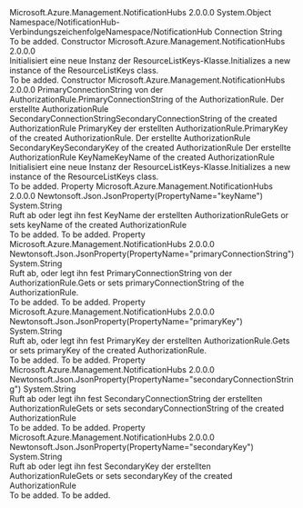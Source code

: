 <Type Name="ResourceListKeys" FullName="Microsoft.Azure.Management.NotificationHubs.Models.ResourceListKeys">
  <TypeSignature Language="C#" Value="public class ResourceListKeys" />
  <TypeSignature Language="ILAsm" Value=".class public auto ansi beforefieldinit ResourceListKeys extends System.Object" />
  <TypeSignature Language="DocId" Value="T:Microsoft.Azure.Management.NotificationHubs.Models.ResourceListKeys" />
  <TypeSignature Language="VB.NET" Value="Public Class ResourceListKeys" />
  <TypeSignature Language="F#" Value="type ResourceListKeys = class" />
  <AssemblyInfo>
    <AssemblyName>Microsoft.Azure.Management.NotificationHubs</AssemblyName>
    <AssemblyVersion>2.0.0.0</AssemblyVersion>
  </AssemblyInfo>
  <Base>
    <BaseTypeName>System.Object</BaseTypeName>
  </Base>
  <Interfaces />
  <Docs>
    <summary>
            <span data-ttu-id="a7996-101">Namespace/NotificationHub-Verbindungszeichenfolge</span><span class="sxs-lookup"><span data-stu-id="a7996-101">Namespace/NotificationHub Connection String</span></span>
            </summary>
    <remarks>To be added.</remarks>
  </Docs>
  <Members>
    <Member MemberName=".ctor">
      <MemberSignature Language="C#" Value="public ResourceListKeys ();" />
      <MemberSignature Language="ILAsm" Value=".method public hidebysig specialname rtspecialname instance void .ctor() cil managed" />
      <MemberSignature Language="DocId" Value="M:Microsoft.Azure.Management.NotificationHubs.Models.ResourceListKeys.#ctor" />
      <MemberSignature Language="VB.NET" Value="Public Sub New ()" />
      <MemberType>Constructor</MemberType>
      <AssemblyInfo>
        <AssemblyName>Microsoft.Azure.Management.NotificationHubs</AssemblyName>
        <AssemblyVersion>2.0.0.0</AssemblyVersion>
      </AssemblyInfo>
      <Parameters />
      <Docs>
        <summary>
            <span data-ttu-id="a7996-102">Initialisiert eine neue Instanz der ResourceListKeys-Klasse.</span><span class="sxs-lookup"><span data-stu-id="a7996-102">Initializes a new instance of the ResourceListKeys class.</span></span>
            </summary>
        <remarks>To be added.</remarks>
      </Docs>
    </Member>
    <Member MemberName=".ctor">
      <MemberSignature Language="C#" Value="public ResourceListKeys (string primaryConnectionString = null, string secondaryConnectionString = null, string primaryKey = null, string secondaryKey = null, string keyName = null);" />
      <MemberSignature Language="ILAsm" Value=".method public hidebysig specialname rtspecialname instance void .ctor(string primaryConnectionString, string secondaryConnectionString, string primaryKey, string secondaryKey, string keyName) cil managed" />
      <MemberSignature Language="DocId" Value="M:Microsoft.Azure.Management.NotificationHubs.Models.ResourceListKeys.#ctor(System.String,System.String,System.String,System.String,System.String)" />
      <MemberSignature Language="VB.NET" Value="Public Sub New (Optional primaryConnectionString As String = null, Optional secondaryConnectionString As String = null, Optional primaryKey As String = null, Optional secondaryKey As String = null, Optional keyName As String = null)" />
      <MemberSignature Language="F#" Value="new Microsoft.Azure.Management.NotificationHubs.Models.ResourceListKeys : string * string * string * string * string -&gt; Microsoft.Azure.Management.NotificationHubs.Models.ResourceListKeys" Usage="new Microsoft.Azure.Management.NotificationHubs.Models.ResourceListKeys (primaryConnectionString, secondaryConnectionString, primaryKey, secondaryKey, keyName)" />
      <MemberType>Constructor</MemberType>
      <AssemblyInfo>
        <AssemblyName>Microsoft.Azure.Management.NotificationHubs</AssemblyName>
        <AssemblyVersion>2.0.0.0</AssemblyVersion>
      </AssemblyInfo>
      <Parameters>
        <Parameter Name="primaryConnectionString" Type="System.String" />
        <Parameter Name="secondaryConnectionString" Type="System.String" />
        <Parameter Name="primaryKey" Type="System.String" />
        <Parameter Name="secondaryKey" Type="System.String" />
        <Parameter Name="keyName" Type="System.String" />
      </Parameters>
      <Docs>
        <param name="primaryConnectionString"><span data-ttu-id="a7996-103">PrimaryConnectionString von der AuthorizationRule.</span><span class="sxs-lookup"><span data-stu-id="a7996-103">PrimaryConnectionString of the AuthorizationRule.</span></span></param>
        <param name="secondaryConnectionString"><span data-ttu-id="a7996-104">Der erstellte AuthorizationRule SecondaryConnectionString</span><span class="sxs-lookup"><span data-stu-id="a7996-104">SecondaryConnectionString of the created AuthorizationRule</span></span></param>
        <param name="primaryKey"><span data-ttu-id="a7996-105">PrimaryKey der erstellten AuthorizationRule.</span><span class="sxs-lookup"><span data-stu-id="a7996-105">PrimaryKey of the created AuthorizationRule.</span></span></param>
        <param name="secondaryKey"><span data-ttu-id="a7996-106">Der erstellte AuthorizationRule SecondaryKey</span><span class="sxs-lookup"><span data-stu-id="a7996-106">SecondaryKey of the created AuthorizationRule</span></span></param>
        <param name="keyName"><span data-ttu-id="a7996-107">Der erstellte AuthorizationRule KeyName</span><span class="sxs-lookup"><span data-stu-id="a7996-107">KeyName of the created AuthorizationRule</span></span></param>
        <summary>
            <span data-ttu-id="a7996-108">Initialisiert eine neue Instanz der ResourceListKeys-Klasse.</span><span class="sxs-lookup"><span data-stu-id="a7996-108">Initializes a new instance of the ResourceListKeys class.</span></span>
            </summary>
        <remarks>To be added.</remarks>
      </Docs>
    </Member>
    <Member MemberName="KeyName">
      <MemberSignature Language="C#" Value="public string KeyName { get; set; }" />
      <MemberSignature Language="ILAsm" Value=".property instance string KeyName" />
      <MemberSignature Language="DocId" Value="P:Microsoft.Azure.Management.NotificationHubs.Models.ResourceListKeys.KeyName" />
      <MemberSignature Language="VB.NET" Value="Public Property KeyName As String" />
      <MemberSignature Language="F#" Value="member this.KeyName : string with get, set" Usage="Microsoft.Azure.Management.NotificationHubs.Models.ResourceListKeys.KeyName" />
      <MemberType>Property</MemberType>
      <AssemblyInfo>
        <AssemblyName>Microsoft.Azure.Management.NotificationHubs</AssemblyName>
        <AssemblyVersion>2.0.0.0</AssemblyVersion>
      </AssemblyInfo>
      <Attributes>
        <Attribute>
          <AttributeName>Newtonsoft.Json.JsonProperty(PropertyName="keyName")</AttributeName>
        </Attribute>
      </Attributes>
      <ReturnValue>
        <ReturnType>System.String</ReturnType>
      </ReturnValue>
      <Docs>
        <summary>
            <span data-ttu-id="a7996-109">Ruft ab oder legt ihn fest KeyName der erstellten AuthorizationRule</span><span class="sxs-lookup"><span data-stu-id="a7996-109">Gets or sets keyName of the created AuthorizationRule</span></span>
            </summary>
        <value>To be added.</value>
        <remarks>To be added.</remarks>
      </Docs>
    </Member>
    <Member MemberName="PrimaryConnectionString">
      <MemberSignature Language="C#" Value="public string PrimaryConnectionString { get; set; }" />
      <MemberSignature Language="ILAsm" Value=".property instance string PrimaryConnectionString" />
      <MemberSignature Language="DocId" Value="P:Microsoft.Azure.Management.NotificationHubs.Models.ResourceListKeys.PrimaryConnectionString" />
      <MemberSignature Language="VB.NET" Value="Public Property PrimaryConnectionString As String" />
      <MemberSignature Language="F#" Value="member this.PrimaryConnectionString : string with get, set" Usage="Microsoft.Azure.Management.NotificationHubs.Models.ResourceListKeys.PrimaryConnectionString" />
      <MemberType>Property</MemberType>
      <AssemblyInfo>
        <AssemblyName>Microsoft.Azure.Management.NotificationHubs</AssemblyName>
        <AssemblyVersion>2.0.0.0</AssemblyVersion>
      </AssemblyInfo>
      <Attributes>
        <Attribute>
          <AttributeName>Newtonsoft.Json.JsonProperty(PropertyName="primaryConnectionString")</AttributeName>
        </Attribute>
      </Attributes>
      <ReturnValue>
        <ReturnType>System.String</ReturnType>
      </ReturnValue>
      <Docs>
        <summary>
            <span data-ttu-id="a7996-110">Ruft ab, oder legt ihn fest PrimaryConnectionString von der AuthorizationRule.</span><span class="sxs-lookup"><span data-stu-id="a7996-110">Gets or sets primaryConnectionString of the AuthorizationRule.</span></span>
            </summary>
        <value>To be added.</value>
        <remarks>To be added.</remarks>
      </Docs>
    </Member>
    <Member MemberName="PrimaryKey">
      <MemberSignature Language="C#" Value="public string PrimaryKey { get; set; }" />
      <MemberSignature Language="ILAsm" Value=".property instance string PrimaryKey" />
      <MemberSignature Language="DocId" Value="P:Microsoft.Azure.Management.NotificationHubs.Models.ResourceListKeys.PrimaryKey" />
      <MemberSignature Language="VB.NET" Value="Public Property PrimaryKey As String" />
      <MemberSignature Language="F#" Value="member this.PrimaryKey : string with get, set" Usage="Microsoft.Azure.Management.NotificationHubs.Models.ResourceListKeys.PrimaryKey" />
      <MemberType>Property</MemberType>
      <AssemblyInfo>
        <AssemblyName>Microsoft.Azure.Management.NotificationHubs</AssemblyName>
        <AssemblyVersion>2.0.0.0</AssemblyVersion>
      </AssemblyInfo>
      <Attributes>
        <Attribute>
          <AttributeName>Newtonsoft.Json.JsonProperty(PropertyName="primaryKey")</AttributeName>
        </Attribute>
      </Attributes>
      <ReturnValue>
        <ReturnType>System.String</ReturnType>
      </ReturnValue>
      <Docs>
        <summary>
            <span data-ttu-id="a7996-111">Ruft ab, oder legt ihn fest PrimaryKey der erstellten AuthorizationRule.</span><span class="sxs-lookup"><span data-stu-id="a7996-111">Gets or sets primaryKey of the created AuthorizationRule.</span></span>
            </summary>
        <value>To be added.</value>
        <remarks>To be added.</remarks>
      </Docs>
    </Member>
    <Member MemberName="SecondaryConnectionString">
      <MemberSignature Language="C#" Value="public string SecondaryConnectionString { get; set; }" />
      <MemberSignature Language="ILAsm" Value=".property instance string SecondaryConnectionString" />
      <MemberSignature Language="DocId" Value="P:Microsoft.Azure.Management.NotificationHubs.Models.ResourceListKeys.SecondaryConnectionString" />
      <MemberSignature Language="VB.NET" Value="Public Property SecondaryConnectionString As String" />
      <MemberSignature Language="F#" Value="member this.SecondaryConnectionString : string with get, set" Usage="Microsoft.Azure.Management.NotificationHubs.Models.ResourceListKeys.SecondaryConnectionString" />
      <MemberType>Property</MemberType>
      <AssemblyInfo>
        <AssemblyName>Microsoft.Azure.Management.NotificationHubs</AssemblyName>
        <AssemblyVersion>2.0.0.0</AssemblyVersion>
      </AssemblyInfo>
      <Attributes>
        <Attribute>
          <AttributeName>Newtonsoft.Json.JsonProperty(PropertyName="secondaryConnectionString")</AttributeName>
        </Attribute>
      </Attributes>
      <ReturnValue>
        <ReturnType>System.String</ReturnType>
      </ReturnValue>
      <Docs>
        <summary>
            <span data-ttu-id="a7996-112">Ruft ab oder legt ihn fest SecondaryConnectionString der erstellten AuthorizationRule</span><span class="sxs-lookup"><span data-stu-id="a7996-112">Gets or sets secondaryConnectionString of the created AuthorizationRule</span></span>
            </summary>
        <value>To be added.</value>
        <remarks>To be added.</remarks>
      </Docs>
    </Member>
    <Member MemberName="SecondaryKey">
      <MemberSignature Language="C#" Value="public string SecondaryKey { get; set; }" />
      <MemberSignature Language="ILAsm" Value=".property instance string SecondaryKey" />
      <MemberSignature Language="DocId" Value="P:Microsoft.Azure.Management.NotificationHubs.Models.ResourceListKeys.SecondaryKey" />
      <MemberSignature Language="VB.NET" Value="Public Property SecondaryKey As String" />
      <MemberSignature Language="F#" Value="member this.SecondaryKey : string with get, set" Usage="Microsoft.Azure.Management.NotificationHubs.Models.ResourceListKeys.SecondaryKey" />
      <MemberType>Property</MemberType>
      <AssemblyInfo>
        <AssemblyName>Microsoft.Azure.Management.NotificationHubs</AssemblyName>
        <AssemblyVersion>2.0.0.0</AssemblyVersion>
      </AssemblyInfo>
      <Attributes>
        <Attribute>
          <AttributeName>Newtonsoft.Json.JsonProperty(PropertyName="secondaryKey")</AttributeName>
        </Attribute>
      </Attributes>
      <ReturnValue>
        <ReturnType>System.String</ReturnType>
      </ReturnValue>
      <Docs>
        <summary>
            <span data-ttu-id="a7996-113">Ruft ab oder legt ihn fest SecondaryKey der erstellten AuthorizationRule</span><span class="sxs-lookup"><span data-stu-id="a7996-113">Gets or sets secondaryKey of the created AuthorizationRule</span></span>
            </summary>
        <value>To be added.</value>
        <remarks>To be added.</remarks>
      </Docs>
    </Member>
  </Members>
</Type>